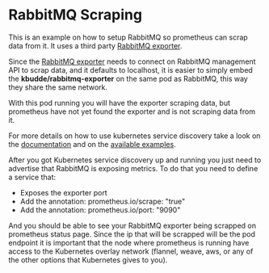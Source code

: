 # RabbitMQ Scraping

This is an example on how to setup RabbitMQ so prometheus can scrap data from it.
It uses a third party [RabbitMQ exporter](https://github.com/kbudde/rabbitmq_exporter).

Since the [RabbitMQ exporter](https://github.com/kbudde/rabbitmq_exporter) needs to
connect on RabbitMQ management API to scrap data, and it defaults to localhost, it is
easier to simply embed the **kbudde/rabbitmq-exporter** on the same pod as RabbitMQ,
this way they share the same network.

With this pod running you will have the exporter scraping data, but prometheus have not
yet found the exporter and is not scraping data from it.

For more details on how to use kubernetes service discovery take a look on the 
[documentation](http://prometheus.io/docs/operating/configuration/#kubernetes-sd-configurations-kubernetes_sd_config)
and on the [available examples](./documentation/examples).

After you got Kubernetes service discovery up and running you just need to advertise that RabbitMQ
is exposing metrics. To do that you need to define a service that:

* Exposes the exporter port
* Add the annotation: prometheus.io/scrape: "true"
* Add the annotation: prometheus.io/port: "9090"

And you should be able to see your RabbitMQ exporter being scrapped on prometheus status page.
Since the ip that will be scrapped will be the pod endpoint it is important that the node
where prometheus is running have access to the Kubernetes overlay network
(flannel, weave, aws, or any of the other options that Kubernetes gives to you).
